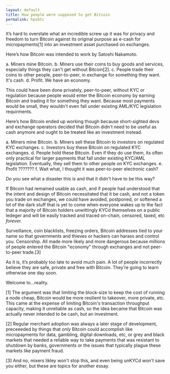 ```yaml
---
layout: default
title: How people were supposed to get Bitcoin
permalink: hpsbtc
---
```


It’s hard to overstate what an incredible screw up it was
for privacy and freedom to turn Bitcoin against its
original purpose as e-cash for micropayments[1] into an
investment asset purchased on exchanges.

Here’s how Bitcoin was intended to work by Satoshi
Nakamoto. 

a. Miners mine Bitcoin. 
b. Miners use their coins to buy goods and services, 
   especially things they can't get without Bitcoin[2]. 
c. People trade their coins to other people, peer-to-peer, 
   in exchange for something they want. It's cash. 
d. Profit. We have an economy.

This could have been done privately, peer-to-peer, without
KYC or regulation because people would enter the Bitcoin
economy by earning Bitcoin and trading it for something
they want. Because most payments would be small, they
wouldn't even fall under existing AML/KYC legislation
requirments.

Here’s how Bitcoin ended up working though because
short-sighted devs and exchange operators decided that
Bitcoin didn't need to be useful as cash anymore and ought
to be treated like an investment instead.

a. Miners mine Bitcoin. 
b. Miners sell these Bitcoin to investors on regulated KYC 
   exchanges. 
c. Investors buy these Bitcoin on regulated KYC exchanges. 
d. People hold these Bitcoin. Even if they do use them, its 
   often only practical for larger payments that fall under 
   existing KYC/AML legislation. Eventually, they sell them 
   to other people on KYC exchanges.
e. Profit ??????? 
f. Wait what, I thought it was peer-to-peer electronic cash?

Do you see what a disaster this is and that it didn't have
to be this way?

If Bitcoin had remained usable as cash, and if people had
understood that the intent and design of Bitcoin
necessitated that it be cash, and not a token you trade on
exchanges, we could have avoided, postponed, or softened a
lot of the dark stuff that is yet to come when everyone
wakes up to the fact that a majority of Bitcoin holders
unwittingly KYCd themselves on a public ledeger and will be
easily tracked and traced on-chain, censored, taxed,
etc *forever.*

Surveillance, coin blacklists, freezing orders, Bitcoin
addresses tied to your name so that governments and thieves
or hackers can harass and control you. Censorship. All made
more likely and more dangerous because millions of people
entered the Bitcoin "economy" through exchanges and not
peer-to-peer trade.[3]

As it is, it’s probably too late to avoid much pain. A lot
of people incorrectly believe they are safe, private and
free with Bitcoin. They’re going to learn otherwise one day
soon.

Welcome to...reality.
 
[1] The argument was that limiting the block-size to keep
the cost of running a node cheap, Bitcoin would be more
resilient to takeover, more private, etc. This came at the
expense of limiting Bitcoin's transaction throughput
capacity, making it unreliable as cash, so the idea became
that Bitcoin was actually never intended to be cash, but an
investment. 

[2] Regular merchant adoption was always a later stage of
development, preceeeded by things that *only* Bitcoin could
accomplish like micropayments for data, gambling, digital
downloads, etc, or grey and black markets that needed a
reliable way to take payments that was resistant to
shutdown by banks, governments or the issues that typically
plague these markets like payment fraud.

[3] And no, mixers likley won't stop this, and even being
unKYCd won't save you either, but these are topics for
another essay.

